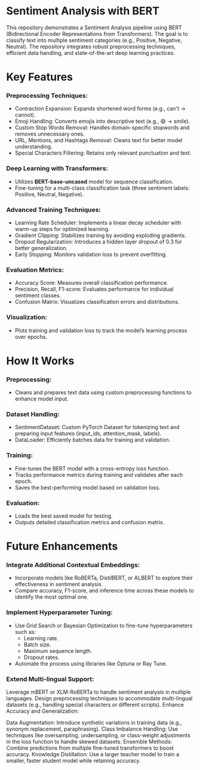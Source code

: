 # Sentiment Analysis with BERT
This repository demonstrates a Sentiment Analysis pipeline using BERT (Bidirectional Encoder Representations from Transformers). The goal is to classify text into multiple sentiment categories (e.g., Positive, Negative, Neutral). The repository integrates robust preprocessing techniques, efficient data handling, and state-of-the-art deep learning practices.

# Key Features
### Preprocessing Techniques:

  - Contraction Expansion: Expands shortened word forms (e.g., can't → cannot).
  - Emoji Handling: Converts emojis into descriptive text (e.g., 😄 → smile).
  - Custom Stop Words Removal: Handles domain-specific stopwords and removes unnecessary ones.
  - URL, Mentions, and Hashtags Removal: Cleans text for better model understanding.
  - Special Characters Filtering: Retains only relevant punctuation and text.

### Deep Learning with Transformers:

 - Utilizes **BERT-base-uncased** model for sequence classification.
 - Fine-tuning for a multi-class classification task (three sentiment labels: Positive, Neutral, Negative).

### Advanced Training Techniques:

  - Learning Rate Scheduler: Implements a linear decay scheduler with warm-up steps for optimized learning.
  - Gradient Clipping: Stabilizes training by avoiding exploding gradients.
  - Dropout Regularization: Introduces a hidden layer dropout of 0.3 for better generalization.
  - Early Stopping: Monitors validation loss to prevent overfitting.


### Evaluation Metrics:

  - Accuracy Score: Measures overall classification performance.
  - Precision, Recall, F1-score: Evaluates performance for individual sentiment classes.
  - Confusion Matrix: Visualizes classification errors and distributions.

### Visualization:

  - Plots training and validation loss to track the model’s learning process over epochs.

# How It Works

### Preprocessing:

  - Cleans and prepares text data using custom preprocessing functions to enhance model input.

### Dataset Handling:

 - SentimentDataset: Custom PyTorch Dataset for tokenizing text and preparing input features (input_ids, attention_mask, labels).
 - DataLoader: Efficiently batches data for training and validation.

### Training:

 - Fine-tunes the BERT model with a cross-entropy loss function.
 - Tracks performance metrics during training and validates after each epoch.
 - Saves the best-performing model based on validation loss.

### Evaluation:

 - Loads the best saved model for testing.
 - Outputs detailed classification metrics and confusion matrix.

# Future Enhancements

### Integrate Additional Contextual Embeddings:
 - Incorporate models like RoBERTa, DistilBERT, or ALBERT to explore their effectiveness in sentiment analysis.
 - Compare accuracy, F1-score, and inference time across these models to identify the most optimal one.

### Implement Hyperparameter Tuning:
 - Use Grid Search or Bayesian Optimization to fine-tune hyperparameters such as:
    - Learning rate.
    - Batch size.
    - Maximum sequence length.
    - Dropout rates.
 - Automate the process using libraries like Optuna or Ray Tune.

### Extend Multi-lingual Support:
Leverage mBERT or XLM-RoBERTa to handle sentiment analysis in multiple languages.
Design preprocessing techniques to accommodate multi-lingual datasets (e.g., handling special characters or different scripts).
Enhance Accuracy and Generalization:

Data Augmentation:
Introduce synthetic variations in training data (e.g., synonym replacement, paraphrasing).
Class Imbalance Handling:
Use techniques like oversampling, undersampling, or class-weight adjustments in the loss function to handle skewed datasets.
Ensemble Methods:
Combine predictions from multiple fine-tuned transformers to boost accuracy.
Knowledge Distillation:
Use a larger teacher model to train a smaller, faster student model while retaining accuracy.
